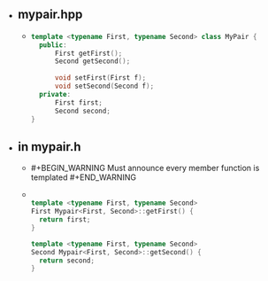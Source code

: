 - ## mypair.hpp
	- ```C++
	  template <typename First, typename Second> class MyPair {
	    public:
	    	First getFirst();
	    	Second getSecond();
	    
	    	void setFirst(First f);
	    	void setSecond(Second f);
	    private:
	    	First first;
	    	Second second;
	  }
	  ```
- ## in mypair.h
	- #+BEGIN_WARNING
	  Must announce every member function is templated
	  #+END_WARNING
	- ```C++
	  
	  template <typename First, typename Second>
	  First Mypair<First, Second>::getFirst() {
	  	return first;
	  }
	  
	  template <typename First, typename Second>
	  Second Mypair<First, Second>::getSecond() {
	  	return second;
	  }
	  ```